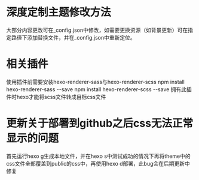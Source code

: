 # 深度定制主题修改方法
大部分内容更改可在_config.json中修改，如需要更换资源（如背景更新）可在指定路径下添加替换文件，并在_config.json中重新定位。

# 相关插件
使用插件前需要安装hexo-renderer-sass与hexo-renderer-scss
npm install hexo-renderer-sass --save
npm install hexo-renderer-scss --save
拥有此插件时hexo才能将scss文件转成目标css文件

# 更新关于部署到github之后css无法正常显示的问题
首先运行hexo g生成本地文件，并在hexo s中测试成功的情况下再将theme中的css文件全部覆盖到public的css中，再使用hexo d部署，此bug会在后期更新中修复



